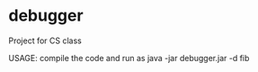 debugger
========
Project for CS class

USAGE: compile the code and run as java -jar debugger.jar -d fib
